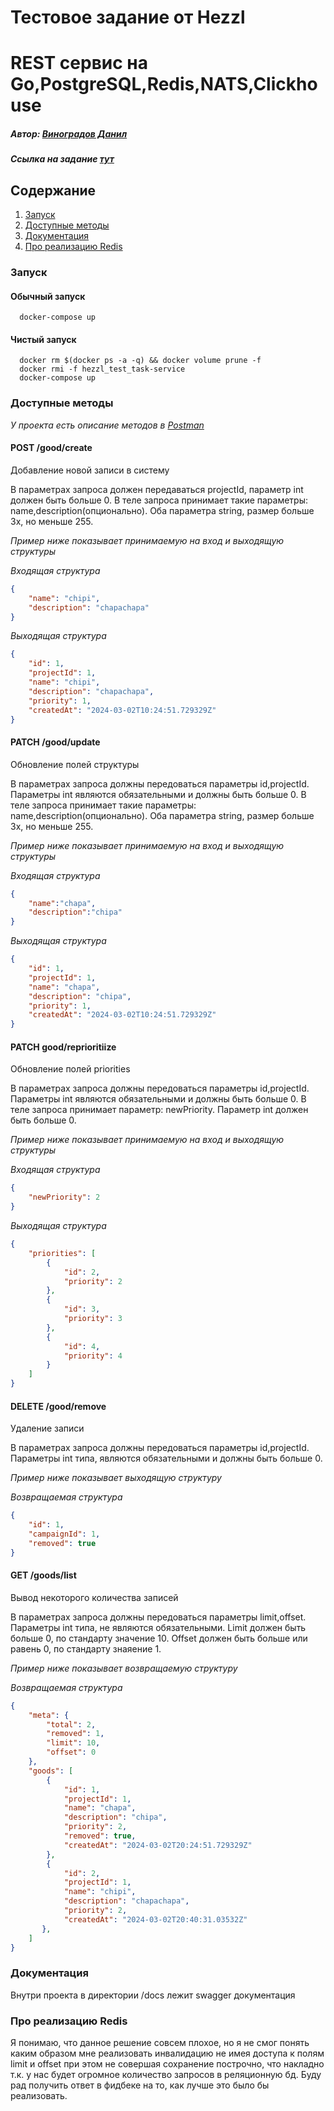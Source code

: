 # Тестовое задание от Hezzl
# REST сервис на Go,PostgreSQL,Redis,NATS,Clickhouse

##### Автор: [Виноградов Данил](https://t.me/japsty) 
##### Ссылка на задание [тут](https://clck.ru/394pUY)

## Содержание
1. [Запуск](#запуск)
2. [Доступные методы](#доступные-методы)
3. [Документация](#документация)
4. [Про реализацию Redis](#про-реализацию-redis)

### Запуск
#### Обычный запуск
```shell
  docker-compose up
```
#### Чистый запуск
```shell
  docker rm $(docker ps -a -q) && docker volume prune -f
  docker rmi -f hezzl_test_task-service
  docker-compose up
```

### Доступные методы

*У проекта есть описание методов в [Postman](https://www.postman.com/japsty/workspace/danilvinogradov/collection/29141861-223da7e4-1649-4fed-9058-557d7bd23dd0?action=share&creator=29141861)*

#### **POST** /good/create
Добавление новой записи в систему

В параметрах запроса должен передаваться projectId, параметр int должен быть больше 0.
В теле запроса принимает такие параметры: name,description(опционально). Оба параметра string, размер больше 3х, но меньше 255.

*Пример ниже показывает принимаемую на вход и выходящую структуры*

*Входящая структура*
```json
{
    "name": "chipi",
    "description": "chapachapa"
}
```
*Выходящая структура*
```json
{
    "id": 1,
    "projectId": 1,
    "name": "chipi",
    "description": "chapachapa",
    "priority": 1,
    "createdAt": "2024-03-02T10:24:51.729329Z"
}
```

#### **PATCH** /good/update
Обновление полей структуры 

В параметрах запроса должны передоваться параметры id,projectId. Параметры int являются обязательными и должны быть больше 0.
В теле запроса принимает такие параметры: name,description(опционально). Оба параметра string, размер больше 3х, но меньше 255.

*Пример ниже показывает принимаемую на вход и выходящую структуры*

*Входящая структура*
```json
{
    "name":"chapa",
    "description":"chipa"
}
```
*Выходящая структура*
```json
{
    "id": 1,
    "projectId": 1,
    "name": "chapa",
    "description": "chipa",
    "priority": 1,
    "createdAt": "2024-03-02T10:24:51.729329Z"
}
```

#### **PATCH** good/reprioritiize
Обновление полей priorities 

В параметрах запроса должны передоваться параметры id,projectId. Параметры int являются обязательными и должны быть больше 0.
В теле запроса принимает параметр: newPriority. Параметр int должен быть больше 0.

*Пример ниже показывает принимаемую на вход и выходящую структуры*

*Входящая структура*
```json
{
    "newPriority": 2
}
```
*Выходящая структура*
```json
{
    "priorities": [
        {
            "id": 2,
            "priority": 2
        },
        {
            "id": 3,
            "priority": 3
        },
        {
            "id": 4,
            "priority": 4
        }
    ]
}
```

#### **DELETE** /good/remove
Удаление записи

В параметрах запроса должны передоваться параметры id,projectId. Параметры int типа, являются обязательными и должны быть больше 0.

*Пример ниже показывает выходящую структуру*

*Возвращаемая структура*
```json
{
    "id": 1,
    "campaignId": 1,
    "removed": true
}
```

#### **GET** /goods/list
Вывод некоторого количества записей

В параметрах запроса должны передоваться параметры limit,offset. Параметры int типа, не являются обязательными. 
Limit должен быть больше 0, по стандарту значение 10. Offset должен быть больше или равень 0, по стандарту знаяение 1.

*Пример ниже показывает возвращаемую структуру*

*Возвращаемая структура*
```json
{
    "meta": {
        "total": 2,
        "removed": 1,
        "limit": 10,
        "offset": 0
    },
    "goods": [
        {
            "id": 1,
            "projectId": 1,
            "name": "chapa",
            "description": "chipa",
            "priority": 2,
            "removed": true,
            "createdAt": "2024-03-02T20:24:51.729329Z"
        },
        {
            "id": 2,
            "projectId": 1,
            "name": "chipi",
            "description": "chapachapa",
            "priority": 2,
            "createdAt": "2024-03-02T20:40:31.03532Z"
       },
    ]
}
```

### Документация

Внутри проекта в директории /docs лежит swagger документация

### Про реализацию Redis

Я понимаю, что данное решение совсем плохое, но я не смог понять каким образом мне реализовать инвалидацию не имея доступа к полям limit и offset при этом не совершая сохранение построчно, что накладно т.к. у нас будет огромное количество запросов в реляционную бд.
Буду рад получить ответ в фидбеке на то, как лучше это было бы реализовать.
